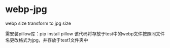 # webp-jpg
webp size transform to jpg size



需安装pillow库：pip install pillow
该代码将存放于test中的webp文件按照同文件名更改格式为jpg，并存放于test1文件夹中
